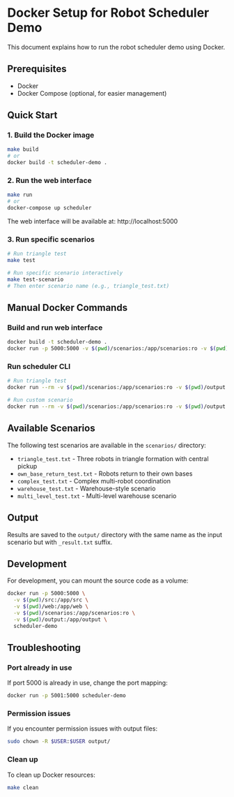 # Docker Setup for Robot Scheduler Demo

This document explains how to run the robot scheduler demo using Docker.

## Prerequisites

- Docker
- Docker Compose (optional, for easier management)

## Quick Start

### 1. Build the Docker image

```bash
make build
# or
docker build -t scheduler-demo .
```

### 2. Run the web interface

```bash
make run
# or
docker-compose up scheduler
```

The web interface will be available at: http://localhost:5000

### 3. Run specific scenarios

```bash
# Run triangle test
make test

# Run specific scenario interactively
make test-scenario
# Then enter scenario name (e.g., triangle_test.txt)
```

## Manual Docker Commands

### Build and run web interface

```bash
docker build -t scheduler-demo .
docker run -p 5000:5000 -v $(pwd)/scenarios:/app/scenarios:ro -v $(pwd)/output:/app/output scheduler-demo
```

### Run scheduler CLI

```bash
# Run triangle test
docker run --rm -v $(pwd)/scenarios:/app/scenarios:ro -v $(pwd)/output:/app/output scheduler-demo python src/scheduler_integrated.py scenarios/triangle_test.txt output/triangle_result.txt

# Run custom scenario
docker run --rm -v $(pwd)/scenarios:/app/scenarios:ro -v $(pwd)/output:/app/output scheduler-demo python src/scheduler_integrated.py scenarios/your_scenario.txt output/your_result.txt
```

## Available Scenarios

The following test scenarios are available in the `scenarios/` directory:

- `triangle_test.txt` - Three robots in triangle formation with central pickup
- `own_base_return_test.txt` - Robots return to their own bases
- `complex_test.txt` - Complex multi-robot coordination
- `warehouse_test.txt` - Warehouse-style scenario
- `multi_level_test.txt` - Multi-level warehouse scenario

## Output

Results are saved to the `output/` directory with the same name as the input scenario but with `_result.txt` suffix.

## Development

For development, you can mount the source code as a volume:

```bash
docker run -p 5000:5000 \
  -v $(pwd)/src:/app/src \
  -v $(pwd)/web:/app/web \
  -v $(pwd)/scenarios:/app/scenarios:ro \
  -v $(pwd)/output:/app/output \
  scheduler-demo
```

## Troubleshooting

### Port already in use
If port 5000 is already in use, change the port mapping:
```bash
docker run -p 5001:5000 scheduler-demo
```

### Permission issues
If you encounter permission issues with output files:
```bash
sudo chown -R $USER:$USER output/
```

### Clean up
To clean up Docker resources:
```bash
make clean
```
